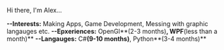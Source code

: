 Hi there, I'm Alex... 


**--Interests:** Making Apps, Game Development, Messing with graphic langauges etc.
**--Epxeriences:** OpenGl**(2-3 months)**, WPF**(less than a month)**
**--Langauges:** C#**(9-10 months)**, Python**(3-4 months)**


<!---
Alex6683-bot/Alex6683-bot is a ✨ special ✨ repository because its `README.md` (this file) appears on your GitHub profile.
You can click the Preview link to take a look at your changes.
--->
